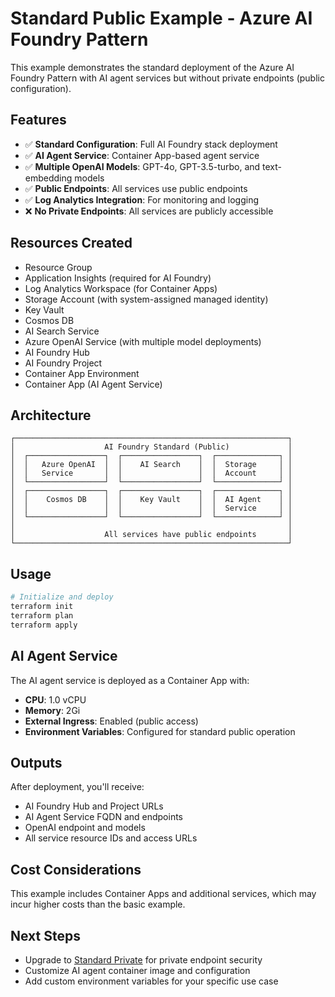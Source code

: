 # Standard Public Example - Azure AI Foundry Pattern

This example demonstrates the standard deployment of the Azure AI Foundry Pattern with AI agent services but without private endpoints (public configuration).

## Features

- ✅ **Standard Configuration**: Full AI Foundry stack deployment
- ✅ **AI Agent Service**: Container App-based agent service
- ✅ **Multiple OpenAI Models**: GPT-4o, GPT-3.5-turbo, and text-embedding models
- ✅ **Public Endpoints**: All services use public endpoints
- ✅ **Log Analytics Integration**: For monitoring and logging
- ❌ **No Private Endpoints**: All services are publicly accessible

## Resources Created

- Resource Group
- Application Insights (required for AI Foundry)
- Log Analytics Workspace (for Container Apps)
- Storage Account (with system-assigned managed identity)
- Key Vault
- Cosmos DB
- AI Search Service
- Azure OpenAI Service (with multiple model deployments)
- AI Foundry Hub
- AI Foundry Project
- Container App Environment
- Container App (AI Agent Service)

## Architecture

```
┌─────────────────────────────────────────────────────────────┐
│                    AI Foundry Standard (Public)             │
│  ┌─────────────────┐  ┌─────────────────┐  ┌──────────────┐ │
│  │   Azure OpenAI  │  │    AI Search    │  │  Storage     │ │
│  │   Service       │  │                 │  │  Account     │ │
│  └─────────────────┘  └─────────────────┘  └──────────────┘ │
│  ┌─────────────────┐  ┌─────────────────┐  ┌──────────────┐ │
│  │    Cosmos DB    │  │    Key Vault    │  │  AI Agent    │ │
│  │                 │  │                 │  │  Service     │ │
│  └─────────────────┘  └─────────────────┘  └──────────────┘ │
│                                                             │
│                    All services have public endpoints       │
└─────────────────────────────────────────────────────────────┘
```

## Usage

```bash
# Initialize and deploy
terraform init
terraform plan
terraform apply
```

## AI Agent Service

The AI agent service is deployed as a Container App with:
- **CPU**: 1.0 vCPU
- **Memory**: 2Gi
- **External Ingress**: Enabled (public access)
- **Environment Variables**: Configured for standard public operation

## Outputs

After deployment, you'll receive:
- AI Foundry Hub and Project URLs
- AI Agent Service FQDN and endpoints
- OpenAI endpoint and models
- All service resource IDs and access URLs

## Cost Considerations

This example includes Container Apps and additional services, which may incur higher costs than the basic example.

## Next Steps

- Upgrade to [Standard Private](../standard-private) for private endpoint security
- Customize AI agent container image and configuration
- Add custom environment variables for your specific use case
